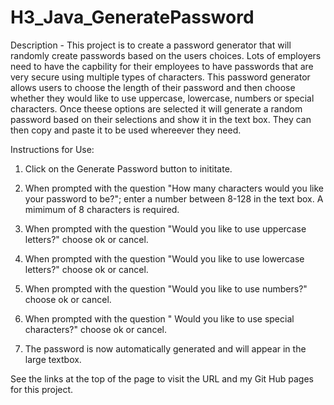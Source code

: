 # H3_Java_GeneratePassword


Description - 
This project is to create a password generator that will randomly create passwords based on the users choices.  Lots of employers need to have the capbility for their employees to have passwords that are very secure using multiple types of characters.  This password generator allows users to choose the length of their password and then choose whether they would like to use uppercase, lowercase, numbers or special characters.  Once theese options are selected it will generate a random password based on their selections and show it in the text box. They can then copy and paste it to be used whereever they need.  

Instructions for Use:

1. Click on the Generate Password button to inititate.

2. When prompted with the question "How many characters would you like your password to be?"; enter a number between 8-128 in the text box.  A mimimum of 8 characters is required.

3. When prompted with the question "Would you like to use uppercase letters?" choose ok or cancel.

4. When prompted with the question "Would you like to use lowercase letters?" choose ok or cancel.

5. When prompted with the question "Would you like to use numbers?" choose ok or cancel.

6. When prompted with the question " Would you like to use special characters?" choose ok or cancel.

7. The password is now automatically generated and will appear in the large textbox.

See the links at the top of the page to visit the URL and my Git Hub pages for this project.

